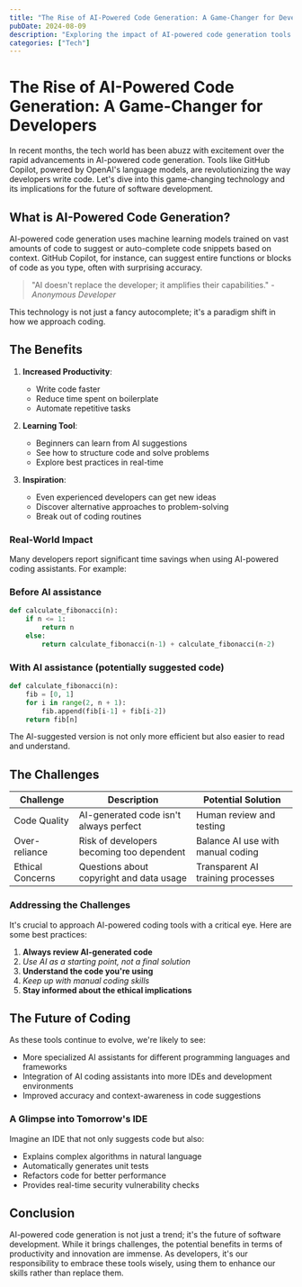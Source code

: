 ```yaml
---
title: "The Rise of AI-Powered Code Generation: A Game-Changer for Developers"
pubDate: 2024-08-09
description: "Exploring the impact of AI-powered code generation tools like GitHub Copilot on the software development landscape"
categories: ["Tech"]
---
```


# The Rise of AI-Powered Code Generation: A Game-Changer for Developers

In recent months, the tech world has been abuzz with excitement over the rapid advancements in AI-powered code generation. Tools like GitHub Copilot, powered by OpenAI's language models, are revolutionizing the way developers write code. Let's dive into this game-changing technology and its implications for the future of software development.

## What is AI-Powered Code Generation?

AI-powered code generation uses machine learning models trained on vast amounts of code to suggest or auto-complete code snippets based on context. GitHub Copilot, for instance, can suggest entire functions or blocks of code as you type, often with surprising accuracy.

> "AI doesn't replace the developer; it amplifies their capabilities." - *Anonymous Developer*

This technology is not just a fancy autocomplete; it's a paradigm shift in how we approach coding.

## The Benefits

1. **Increased Productivity**: 
   - Write code faster
   - Reduce time spent on boilerplate
   - Automate repetitive tasks

2. **Learning Tool**: 
   - Beginners can learn from AI suggestions
   - See how to structure code and solve problems
   - Explore best practices in real-time

3. **Inspiration**: 
   - Even experienced developers can get new ideas
   - Discover alternative approaches to problem-solving
   - Break out of coding routines

### Real-World Impact

Many developers report significant time savings when using AI-powered coding assistants. For example:

### Before AI assistance

```python
def calculate_fibonacci(n):
    if n <= 1:
        return n
    else:
        return calculate_fibonacci(n-1) + calculate_fibonacci(n-2)
```

### With AI assistance (potentially suggested code)

```python
def calculate_fibonacci(n):
    fib = [0, 1]
    for i in range(2, n + 1):
        fib.append(fib[i-1] + fib[i-2])
    return fib[n]
```

The AI-suggested version is not only more efficient but also easier to read and understand.

## The Challenges

| **Challenge**    	| **Description**                           	| **Potential Solution**            	|
|------------------	|-------------------------------------------	|-----------------------------------	|
| Code Quality     	| AI-generated code isn't always perfect    	| Human review and testing          	|
| Over-reliance    	| Risk of developers becoming too dependent 	| Balance AI use with manual coding 	|
| Ethical Concerns 	| Questions about copyright and data usage  	| Transparent AI training processes 	|

### Addressing the Challenges

It's crucial to approach AI-powered coding tools with a critical eye. Here are some best practices:

1. **Always review AI-generated code**
2. *Use AI as a starting point, not a final solution*
3. **Understand the code you're using**
4. *Keep up with manual coding skills*
5. **Stay informed about the ethical implications**

## The Future of Coding

As these tools continue to evolve, we're likely to see:

- More specialized AI assistants for different programming languages and frameworks
- Integration of AI coding assistants into more IDEs and development environments
- Improved accuracy and context-awareness in code suggestions

### A Glimpse into Tomorrow's IDE

Imagine an IDE that not only suggests code but also:

- Explains complex algorithms in natural language
- Automatically generates unit tests
- Refactors code for better performance
- Provides real-time security vulnerability checks

## Conclusion

AI-powered code generation is not just a trend; it's the future of software development. While it brings challenges, the potential benefits in terms of productivity and innovation are immense. As developers, it's our responsibility to embrace these tools wisely, using them to enhance our skills rather than replace them.